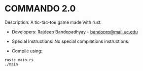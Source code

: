 # COMMANDO 2.0
Description: A tic-tac-toe game made with rust.

* Developers:
 Rajdeep Bandopadhyay - bandoprp@mail.uc.edu


* Special Instructions:
No special compilations instructions.

* Compile using:
```
rustc main.rs
./main
```
